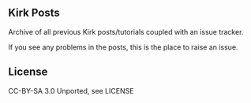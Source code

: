 Kirk Posts
------

Archive of all previous Kirk posts/tutorials coupled with an issue tracker.

If you see any problems in the posts, this is the place to raise an issue.

License
------

CC-BY-SA 3.0 Unported, see LICENSE